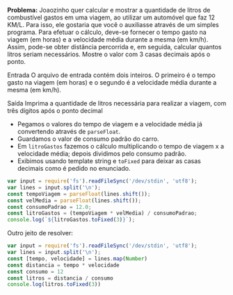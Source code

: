 **Problema:** Joaozinho quer calcular e mostrar a quantidade de litros de combustível gastos em uma viagem, ao utilizar um automóvel que faz 12 KM/L. Para isso, ele gostaria que você o auxiliasse através de um simples programa. Para efetuar o cálculo, deve-se fornecer o tempo gasto na viagem (em horas) e a velocidade média durante a mesma (em km/h). Assim, pode-se obter distância percorrida e, em seguida, calcular quantos litros seriam necessários. Mostre o valor com 3 casas decimais após o ponto.

Entrada
O arquivo de entrada contém dois inteiros. O primeiro é o tempo gasto na viagem (em horas) e o segundo é a velocidade média durante a mesma (em km/h).

Saída
Imprima a quantidade de litros necessária para realizar a viagem, com três dígitos após o ponto decimal

- Pegamos o valores do tempo de viagem e a velocidade média já convertendo através de `parseFloat`.
- Guardamos o valor de consumo padrão do carro.
- Em `litroGastos` fazemos o cálculo multiplicando o tempo de viagem x a velocidade média; depois dividimos pelo consumo padrão.
- Exibimos usando template string  e `toFixed` para deixar as casas decimais como é pedido no enunciado.

```jsx
var input = require('fs').readFileSync('/dev/stdin', 'utf8');
var lines = input.split('\n');
const tempoViagem = parseFloat(lines.shift());
const velMedia = parseFloat(lines.shift());
const consumoPadrao = 12.0;
const litroGastos = (tempoViagem * velMedia) / consumoPadrao;
console.log(`${litroGastos.toFixed(3)}`);
```
Outro jeito de resolver:
```jsx
var input = require('fs').readFileSync('/dev/stdin', 'utf8');
var lines = input.split('\n');
const [tempo, velocidade] = lines.map(Number)
const distancia = tempo * velocidade
const consumo = 12
const litros = distancia / consumo
console.log(litros.toFixed(3))
```